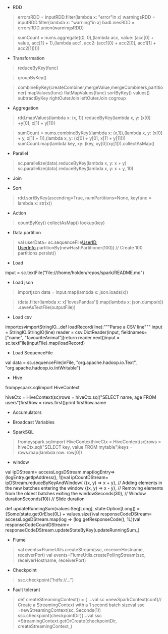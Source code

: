- RDD


>errorsRDD = inputRDD.filter(lambda x: "error"in x)
>warningsRDD = inputRDD.filter(lambda x: "warning"in x)
>badLinesRDD = errorsRDD.union(warningsRDD)

>sumCount = nums.aggregate((0, 0),(lambda acc, value: (acc[0] + value, acc[1] + 1),(lambda acc1, acc2: (acc1[0] + acc2[0], acc1[1] + acc2[1]))))


- Transformation 
>reduceByKey(func)


>groupByKey()

>combineByKey(createCombiner,mergeValue,mergeCombiners,partitioner)
>mapValues(func)
>flatMapValues(func)
> sortByKey()
> values()
> subtractByKey
> rightOuterJoin
> leftOuterJoin
> cogroup

- Aggregation
> rdd.mapValues(lambda x: (x, 1)).reduceByKey(lambda x, y: (x[0] +y[0], x[1] + y[1]))


> sumCount = nums.combineByKey((lambda x: (x,1)),(lambda x, y: (x[0] + y, x[1] + 1)),(lambda x, y: (x[0] + y[0], x[1] + y[1])))
> sumCount.map(lambda key, xy: (key, xy[0]/xy[1])).collectAsMap()

- Parallel
> sc.parallelize(data).reduceByKey(lambda x, y: x + y)
> sc.parallelize(data).reduceByKey(lambda x, y: x + y, 10)


- Join 

- Sort

> rdd.sortByKey(ascending=True, numPartitions=None, keyfunc = lambda x: str(x))

- Action 
> countByKey()
> collectAsMap()
> lookup(key)


- Data partition

> val userData= sc.sequenceFile[UserID, UserInfo]("hdfs://...").partitionBy(newHashPartitioner(100))   // Create 100 partitions.persist()



- Load


input = sc.textFile("file:///home/holden/repos/spark/README.md")

- Load json 
> importjson
> data = input.map(lambda x: json.loads(x))


> (data.filter(lambda x: x['lovesPandas']).map(lambda x: json.dumps(x))  .saveAsTextFile(outputFile))

- Load csv

importcsvimportStringIO...def loadRecord(line):"""Parse a CSV line"""    input = StringIO.StringIO(line)    reader = csv.DictReader(input, fieldnames=["name", "favouriteAnimal"])return reader.next()input = sc.textFile(inputFile).map(loadRecord)


- Load SequenceFile 

val data = sc.sequenceFile(inFile,  "org.apache.hadoop.io.Text", "org.apache.hadoop.io.IntWritable")


- Hive 

frompyspark.sqlimport HiveContext

hiveCtx = HiveContext(sc)rows = hiveCtx.sql("SELECT name, age FROM users")firstRow = rows.first()print firstRow.name

- Accumulators

- Broadcast Variables

- SparkSQL 
> frompyspark.sqlimport HiveContexthiveCtx = HiveContext(sc)rows = hiveCtx.sql("SELECT key, value FROM mytable")keys = rows.map(lambda row: row[0])


- window

val ipDStream= accessLogsDStream.map(logEntry=> (logEntry.getIpAddress(), 1))val ipCountDStream= ipDStream.reduceByKeyAndWindow(  {(x, y) => x + y}, // Adding elements in the new batches entering the window  {(x, y) => x - y}, // Removing elements from the oldest batches exiting the windowSeconds(30),       // Window durationSeconds(10))       // Slide duration


def updateRunningSum(values:Seq[Long], state:Option[Long]) = {Some(state.getOrElse(0L) + values.size)}val responseCodeDStream= accessLogsDStream.map(log => (log.getResponseCode(), 1L))val responseCodeCountDStream= responseCodeDStream.updateStateByKey(updateRunningSum_)

- Flume

> val events=FlumeUtils.createStream(ssc, receiverHostname, receiverPort)
> val events=FlumeUtils.createPollingStream(ssc, receiverHostname, receiverPort)


- Checkpoint
> ssc.checkpoint("hdfs://...")


- Fault tolerant

> def createStreamingContext() = {  ...val sc =newSparkContext(conf)// Create a StreamingContext with a 1 second batch sizeval ssc =newStreamingContext(sc, Seconds(1))  ssc.checkpoint(checkpointDir)}...val ssc =StreamingContext.getOrCreate(checkpointDir, createStreamingContext_)


